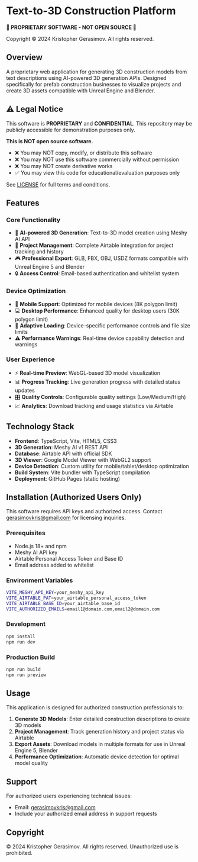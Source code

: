 # Text-to-3D Construction Platform

**🚨 PROPRIETARY SOFTWARE - NOT OPEN SOURCE 🚨**

Copyright © 2024 Kristopher Gerasimov. All rights reserved.

## Overview

A proprietary web application for generating 3D construction models from text descriptions using AI-powered 3D generation APIs. Designed specifically for prefab construction businesses to visualize projects and create 3D assets compatible with Unreal Engine and Blender.

## ⚠️ Legal Notice

This software is **PROPRIETARY** and **CONFIDENTIAL**. This repository may be publicly accessible for demonstration purposes only. 

**This is NOT open source software.**

- ❌ You may NOT copy, modify, or distribute this software
- ❌ You may NOT use this software commercially without permission
- ❌ You may NOT create derivative works
- ✅ You may view this code for educational/evaluation purposes only

See [LICENSE](LICENSE) for full terms and conditions.

## Features

### Core Functionality
- 🎯 **AI-powered 3D Generation**: Text-to-3D model creation using Meshy AI API
- 🔗 **Project Management**: Complete Airtable integration for project tracking and history
- 🎮 **Professional Export**: GLB, FBX, OBJ, USDZ formats compatible with Unreal Engine 5 and Blender
- 🔒 **Access Control**: Email-based authentication and whitelist system

### Device Optimization
- 📱 **Mobile Support**: Optimized for mobile devices (8K polygon limit)
- 💻 **Desktop Performance**: Enhanced quality for desktop users (30K polygon limit)
- 🚀 **Adaptive Loading**: Device-specific performance controls and file size limits
- ⚠️ **Performance Warnings**: Real-time device capability detection and warnings

### User Experience
- ⚡ **Real-time Preview**: WebGL-based 3D model visualization
- 📊 **Progress Tracking**: Live generation progress with detailed status updates
- 🎛️ **Quality Controls**: Configurable quality settings (Low/Medium/High)
- 📈 **Analytics**: Download tracking and usage statistics via Airtable

## Technology Stack

- **Frontend**: TypeScript, Vite, HTML5, CSS3
- **3D Generation**: Meshy AI v1 REST API
- **Database**: Airtable API with official SDK
- **3D Viewer**: Google Model Viewer with WebGL2 support
- **Device Detection**: Custom utility for mobile/tablet/desktop optimization
- **Build System**: Vite bundler with TypeScript compilation
- **Deployment**: GitHub Pages (static hosting)

## Installation (Authorized Users Only)

This software requires API keys and authorized access. Contact gerasimovkris@gmail.com for licensing inquiries.

### Prerequisites
- Node.js 18+ and npm
- Meshy AI API key
- Airtable Personal Access Token and Base ID
- Email address added to whitelist

### Environment Variables
```bash
VITE_MESHY_API_KEY=your_meshy_api_key
VITE_AIRTABLE_PAT=your_airtable_personal_access_token  
VITE_AIRTABLE_BASE_ID=your_airtable_base_id
VITE_AUTHORIZED_EMAILS=email1@domain.com,email2@domain.com
```

### Development
```bash
npm install
npm run dev
```

### Production Build
```bash
npm run build
npm run preview
```

## Usage

This application is designed for authorized construction professionals to:

1. **Generate 3D Models**: Enter detailed construction descriptions to create 3D models
2. **Project Management**: Track generation history and project status via Airtable
3. **Export Assets**: Download models in multiple formats for use in Unreal Engine 5, Blender
4. **Performance Optimization**: Automatic device detection for optimal model quality

## Support

For authorized users experiencing technical issues:
- Email: gerasimovkris@gmail.com
- Include your authorized email address in support requests

## Copyright

© 2024 Kristopher Gerasimov. All rights reserved. Unauthorized use is prohibited.
